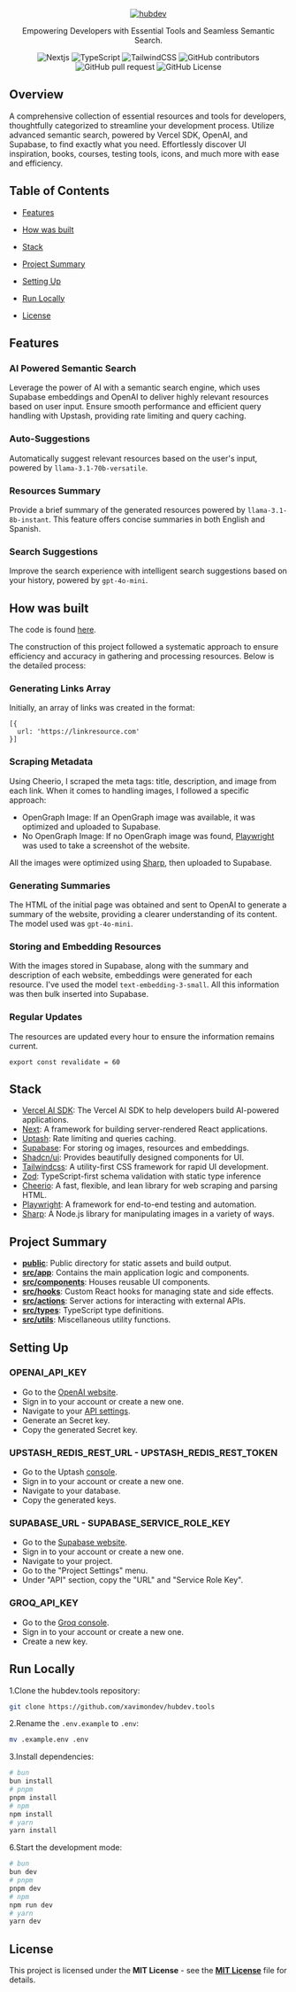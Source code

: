 
<div align="center">

[![hubdev](https://res.cloudinary.com/marcomontalbano/image/upload/v1723954225/video_to_markdown/images/video--4b6ff47aa62838d99e0725f3024fdc2a-c05b58ac6eb4c4700831b2b3070cd403.jpg)](https://res.cloudinary.com/di19fkmzs/video/upload/v1723953989/hubtoolsdev/demo/demov2.mp4 "hubdev")

<p>Empowering Developers with Essential Tools and Seamless Semantic Search.</p> 
<img src="https://img.shields.io/badge/Next.js-000000?logo=next.js&logoColor=white" alt="Nextjs" />
<img src="https://img.shields.io/badge/TypeScript-3178C6?logo=typescript&logoColor=white" alt="TypeScript"  />
<img src="https://img.shields.io/badge/Tailwind%20CSS-0F172A?logo=tailwind-css&logoColor=38BDF9" alt="TailwindCSS"  />
<img src="https://img.shields.io/github/contributors/xavimondev/hubdev.tools" alt="GitHub contributors" />
<img src="https://img.shields.io/github/issues-pr/xavimondev/hubdev.tools" alt="GitHub pull request" />
<img src="https://img.shields.io/github/license/xavimondev/hubdev.tools" alt="GitHub License" />
<p><p>
<p><p>
</div>

## Overview

A comprehensive collection of essential resources and tools for developers, thoughtfully categorized to streamline your development process. Utilize advanced semantic search, powered by Vercel SDK, OpenAI, and Supabase, to find exactly what you need. Effortlessly discover UI inspiration, books, courses, testing tools, icons, and much more with ease and efficiency.

## Table of Contents

- [Features](#features)

- [How was built](#how-was-built)

- [Stack](#stack)

- [Project Summary](#project-summary)

- [Setting Up](#setting-up)

- [Run Locally](#run-locally)

- [License](#license)

## Features

### AI Powered Semantic Search

Leverage the power of AI with a semantic search engine, which uses Supabase embeddings and OpenAI to deliver highly relevant resources based on user input. Ensure smooth performance and efficient query handling with Upstash, providing rate limiting and query caching.

### Auto-Suggestions

Automatically suggest relevant resources based on the user's input, powered by `llama-3.1-70b-versatile`.


### Resources Summary

Provide a brief summary of the generated resources powered by `llama-3.1-8b-instant`. This feature offers concise summaries in both English and Spanish.

### Search Suggestions

Improve the search experience with intelligent search suggestions based on your history, powered by `gpt-4o-mini`.

## How was built

The code is found [here](./scrapping/).

The construction of this project followed a systematic approach to ensure efficiency and accuracy in gathering and processing resources. Below is the detailed process:

### Generating Links Array

Initially, an array of links was created in the format: 

```
[{
  url: 'https://linkresource.com'
}]
```

### Scraping Metadata

Using Cheerio, I scraped the meta tags: title, description, and image from each link.
When it comes to handling images, I followed a specific approach:

- OpenGraph Image: If an OpenGraph image was available, it was optimized and uploaded to Supabase.
- No OpenGraph Image: If no OpenGraph image was found, [Playwright](https://playwright.dev/) was used to take a screenshot of the website.

All the images were optimized using [Sharp](https://github.com/lovell/sharp), then uploaded to Supabase.

### Generating Summaries

The HTML of the initial page was obtained and sent to OpenAI to generate a summary of the website, providing a clearer understanding of its content. The model used was `gpt-4o-mini`.

### Storing and Embedding Resources

With the images stored in Supabase, along with the summary and description of each website, embeddings were generated for each resource. I've used the model `text-embedding-3-small`.
All this information was then bulk inserted into Supabase.

### Regular Updates

The resources are updated every hour to ensure the information remains current.
```
export const revalidate = 60
```

## Stack

- [Vercel AI SDK](https://sdk.vercel.ai/): The Vercel AI SDK to help developers build AI-powered applications.
- [Next](https://nextjs.org/): A framework for building server-rendered React applications.
- [Uptash](https://upstash.com/): Rate limiting and queries caching.
- [Supabase](supabase.com): For storing og images, resources and embeddings.
- [Shadcn/ui](https://ui.shadcn.com/): Provides beautifully designed components for UI.
- [Tailwindcss](https://tailwindcss.com/): A utility-first CSS framework for rapid UI development.
- [Zod](https://github.com/colinhacks/zod): TypeScript-first schema validation with static type inference
- [Cheerio](https://cheerio.js.org/): A fast, flexible, and lean library for web scraping and parsing HTML.
- [Playwright](https://playwright.dev/): A framework for end-to-end testing and automation.
- [Sharp](https://github.com/lovell/sharp): A Node.js library for manipulating images in a variety of ways.

## Project Summary

- [**public**](public): Public directory for static assets and build output.
- [**src/app**](src/app): Contains the main application logic and components.
- [**src/components**](src/components): Houses reusable UI components.
- [**src/hooks**](src/hooks): Custom React hooks for managing state and side effects.
- [**src/actions**](src/actions): Server actions for interacting with external APIs.
- [**src/types**](src/types): TypeScript type definitions.
- [**src/utils**](src/utils): Miscellaneous utility functions.

## Setting Up

### OPENAI_API_KEY

- Go to the [OpenAI website](https://openai.com/).
- Sign in to your account or create a new one.
- Navigate to your [API settings](https://platform.openai.com/account/api-keys).
- Generate an Secret key.
- Copy the generated Secret key.

### UPSTASH_REDIS_REST_URL - UPSTASH_REDIS_REST_TOKEN

- Go to the Uptash [console](https://console.upstash.com/).
- Sign in to your account or create a new one.
- Navigate to your database.
- Copy the generated keys.

### SUPABASE_URL - SUPABASE_SERVICE_ROLE_KEY

- Go to the [Supabase website](https://supabase.com/).
- Sign in to your account or create a new one.
- Navigate to your project.
- Go to the "Project Settings" menu.
- Under "API" section, copy the "URL" and "Service Role Key".


### GROQ_API_KEY

- Go to the [Groq console](https://console.groq.com/keys).
- Sign in to your account or create a new one.
- Create a new key.

## Run Locally

1.Clone the hubdev.tools repository:

```sh
git clone https://github.com/xavimondev/hubdev.tools
```

2.Rename the `.env.example` to `.env`:

```bash
mv .example.env .env
```

3.Install dependencies:

```bash
# bun
bun install
# pnpm
pnpm install
# npm
npm install
# yarn
yarn install
```

6.Start the development mode:

```bash
# bun
bun dev
# pnpm
pnpm dev
# npm
npm run dev
# yarn
yarn dev
```

## License

This project is licensed under the **MIT License** - see the [**MIT License**](https://github.com/xavimondev/hubdev.tools/blob/main/LICENSE) file for details.